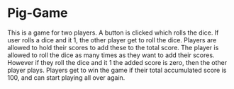 # Pig-Game
This is a game for two players.
A button is clicked which rolls the dice.
If user rolls a dice and it 1, the other player get to roll the dice.
Players are allowed to hold their scores to add these to the total score.
The player is allowed to roll the dice as many times as they want to add their scores.
However if they roll the dice and it 1 the added score is zero, then the other player plays.
Players get to win the game if their total accumulated score is 100, and can start playing all over again.

